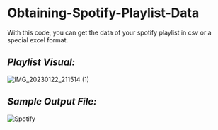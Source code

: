 # Obtaining-Spotify-Playlist-Data
 With this code, you can get the data of your spotify playlist in csv or a special excel format.

## ***Playlist Visual:***

![IMG_20230122_211514 (1)](https://user-images.githubusercontent.com/71190059/213932868-cb124793-be81-4109-83d4-90e0052fc9e4.jpg)



## ***Sample Output File:***
![Spotify](https://user-images.githubusercontent.com/71190059/213931052-b0795170-4ae4-4c38-8898-fe6fa8c73bb6.png)
